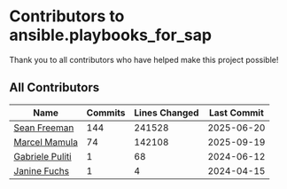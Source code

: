 # Contributors to ansible.playbooks_for_sap

Thank you to all contributors who have helped make this project possible!

## All Contributors

| Name | Commits | Lines Changed | Last Commit |
| ---- | ------- | ------------- | ----------- |
| [Sean Freeman](https://github.com/sean-freeman) | 144 | 241528 | 2025-06-20 |
| [Marcel Mamula](https://github.com/marcelmamula) | 74 | 142108 | 2025-09-19 |
| [Gabriele Puliti](https://github.com/Wabri) | 1 | 68 | 2024-06-12 |
| [Janine Fuchs](https://github.com/ja9fuchs) | 1 | 4 | 2024-04-15 |


